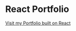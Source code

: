 # React Portfolio

[Visit my Portfolio built on React](https://thangnt336.github.io/Thang-React-Portfolio/)
